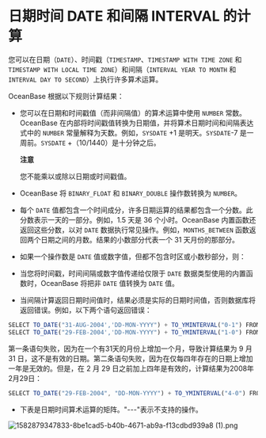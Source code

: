 日期时间 DATE 和间隔 INTERVAL 的计算 
===============================================



您可以在日期（`DATE`）、时间戳（`TIMESTAMP`、`TIMESTAMP WITH TIME ZONE` 和 `TIMESTAMP WITH LOCAL TIME ZONE`）和间隔（`INTERVAL YEAR TO MONTH` 和 `INTERVAL DAY TO SECOND`）上执行许多算术运算。

OceanBase 根据以下规则计算结果：

* 您可以在日期和时间戳值（而非间隔值）的算术运算中使用 `NUMBER` 常数。OceanBase 在内部将时间戳值转换为日期值，并将算术日期时间和间隔表达式中的 `NUMBER` 常量解释为天数。例如，`SYSDATE` +1 是明天。`SYSDATE`-7 是一周前。`SYSDATE` +（10/1440）是十分钟之后。

  **注意**

  

  您不能乘以或除以日期或时间戳值。
  

* OceanBase 将 `BINARY_FLOAT` 和 `BINARY_DOUBLE` 操作数转换为 `NUMBER`。

  

* 每个 `DATE` 值都包含一个时间成分，许多日期运算的结果都包含一个分数。此分数表示一天的一部分。例如，1.5 天是 36 个小时。OceanBase 内置函数还返回这些分数，以对 `DATE` 数据执行常见操作。例如，`MONTHS_BETWEEN` 函数返回两个日期之间的月数。结果的小数部分代表一个 31 天月份的那部分。

  

* 如果一个操作数是 `DATE` 值或数字值，但都不包含时区或小数秒部分，则：

  




<!-- -->



<!-- -->

* 当您将时间戳，时间间隔或数字值传递给仅限于 `DATE` 数据类型使用的内置函数时，OceanBase 将把非 `DATE` 值转换为 `DATE` 值。

  

* 当间隔计算返回日期时间值时，结果必须是实际的日期时间值，否则数据库将返回错误。例如，以下两个语句返回错误：

  




```javascript
SELECT TO_DATE("31-AUG-2004','DD-MON-YYYY") + TO_YMINTERVAL("0-1") FROM DUAL;
SELECT TO_DATE("29-FEB-2004','DD-MON-YYYY") + TO_YMINTERVAL("1-0") FROM DUAL;
```



第一条语句失败，因为在一个有31天的月份上增加一个月，导致计算结果为 9 月 31 日，这不是有效的日期。第二条语句失败，因为在仅每四年存在的日期上增加一年是无效的。但是，在 2 月 29 日之前加上四年是有效的，计算结果为2008年2月29日：

```javascript
SELECT TO_DATE("29-FEB-2004", "DD-MON-YYYY") + TO_YMINTERVAL("4-0") FROM DUAL;
```



* 下表是日期时间算术运算的矩阵。"---"表示不支持的操作。

  




![1582879347833-8be1cad5-b40b-4671-ab9a-f13cdbd939a8 (1).png](https://help-static-aliyun-doc.aliyuncs.com/assets/img/zh-CN/9055055061/p179242.png "1582879347833-8be1cad5-b40b-4671-ab9a-f13cdbd939a8 (1).png")
